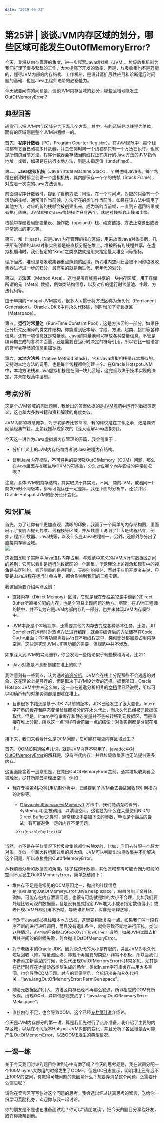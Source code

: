 ```yaml
---
date: "2019-06-23"
---  
```

      
# 第25讲 | 谈谈JVM内存区域的划分，哪些区域可能发生OutOfMemoryError?
今天，我将从内存管理的角度，进一步探索Java虚拟机（JVM）。垃圾收集机制为我们打理了很多繁琐的工作，大大提高了开发的效率，但是，垃圾收集也不是万能的，懂得JVM内部的内存结构、工作机制，是设计高扩展性应用和诊断运行时问题的基础，也是Java工程师进阶的必备能力。

今天我要问你的问题是，谈谈JVM内存区域的划分，哪些区域可能发生OutOfMemoryError？

## 典型回答

通常可以把JVM内存区域分为下面几个方面，其中，有的区域是以线程为单位，而有的区域则是整个JVM进程唯一的。

首先，**程序计数器**（PC，Program Counter Register）。在JVM规范中，每个线程都有它自己的程序计数器，并且任何时间一个线程都只有一个方法在执行，也就是所谓的当前方法。程序计数器会存储当前线程正在执行的Java方法的JVM指令地址；或者，如果是在执行本地方法，则是未指定值（undefined）。

第二，**Java虚拟机栈**（Java Virtual Machine Stack），早期也叫Java栈。每个线程在创建时都会创建一个虚拟机栈，其内部保存一个个的栈帧（Stack Frame），对应着一次次的Java方法调用。

<!-- [[[read_end]]] -->

前面谈程序计数器时，提到了当前方法；同理，在一个时间点，对应的只会有一个活动的栈帧，通常叫作当前帧，方法所在的类叫作当前类。如果在该方法中调用了其他方法，对应的新的栈帧会被创建出来，成为新的当前帧，一直到它返回结果或者执行结束。JVM直接对Java栈的操作只有两个，就是对栈帧的压栈和出栈。

栈帧中存储着局部变量表、操作数（operand）栈、动态链接、方法正常退出或者异常退出的定义等。

第三，**堆**（Heap），它是Java内存管理的核心区域，用来放置Java对象实例，几乎所有创建的Java对象实例都是被直接分配在堆上。堆被所有的线程共享，在虚拟机启动时，我们指定的“Xmx”之类参数就是用来指定最大堆空间等指标。

理所当然，堆也是垃圾收集器重点照顾的区域，所以堆内空间还会被不同的垃圾收集器进行进一步的细分，最有名的就是新生代、老年代的划分。

第四，**方法区**（Method Area）。这也是所有线程共享的一块内存区域，用于存储所谓的元（Meta）数据，例如类结构信息，以及对应的运行时常量池、字段、方法代码等。

由于早期的Hotspot JVM实现，很多人习惯于将方法区称为永久代（Permanent Generation）。Oracle JDK 8中将永久代移除，同时增加了元数据区（Metaspace）。

第五，**运行时常量池**（Run-Time Constant Pool），这是方法区的一部分。如果仔细分析过反编译的类文件结构，你能看到版本号、字段、方法、超类、接口等各种信息，还有一项信息就是常量池。Java的常量池可以存放各种常量信息，不管是编译期生成的各种字面量，还是需要在运行时决定的符号引用，所以它比一般语言的符号表存储的信息更加宽泛。

第六，**本地方法栈**（Native Method Stack）。它和Java虚拟机栈是非常相似的，支持对本地方法的调用，也是每个线程都会创建一个。在Oracle Hotspot JVM中，本地方法栈和Java虚拟机栈是在同一块儿区域，这完全取决于技术实现的决定，并未在规范中强制。

## 考点分析

这是个JVM领域的基础题目，我给出的答案依据的是[JVM规范](https://docs.oracle.com/javase/specs/jvms/se9/html/jvms-2.html#jvms-2.5)中运行时数据区定义，这也和大多数书籍和资料解读的角度类似。

JVM内部的概念庞杂，对于初学者比较晦涩，我的建议是在工作之余，还是要去阅读经典书籍，比如我推荐过多次的《深入理解Java虚拟机》。

今天这一讲作为Java虚拟机内存管理的开篇，我会侧重于：

* 分析广义上的JVM内存结构或者说Java进程内存结构。

* 谈到Java内存模型，不可避免的要涉及OutOfMemory（OOM）问题，那么在Java里面存在哪些种OOM的可能性，分别对应哪个内存区域的异常状况呢？

注意，具体JVM的内存结构，其实取决于其实现，不同厂商的JVM，或者同一厂商发布的不同版本，都有可能存在一定差异。我在下面的分析中，还会介绍Oracle Hotspot JVM的部分设计变化。

## 知识扩展

首先，为了让你有个更加直观、清晰的印象，我画了一个简单的内存结构图，里面展示了我前面提到的堆、线程栈等区域，并从数量上说明了什么是线程私有，例如，程序计数器、Java栈等，以及什么是Java进程唯一。另外，还额外划分出了直接内存等区域。  
![](./httpsstatic001geekbangorgresourceimage36bc360b8f453e016cb641208a6a8fb589bc.png)

这张图反映了实际中Java进程内存占用，与规范中定义的JVM运行时数据区之间的差别，它可以看作是运行时数据区的一个超集。毕竟理论上的视角和现实中的视角是有区别的，规范侧重的是通用的、无差别的部分，而对于应用开发者来说，只要是Java进程在运行时会占用，都会影响到我们的工程实践。

我这里简要介绍两点区别：

* 直接内存（Direct Memory）区域，它就是我在[专栏第12讲](http://time.geekbang.org/column/article/8393)中谈到的Direct Buffer所直接分配的内存，也是个容易出现问题的地方。尽管，在JVM工程师的眼中，并不认为它是JVM内部内存的一部分，也并未体现JVM内存模型中。

* JVM本身是个本地程序，还需要其他的内存去完成各种基本任务，比如，JIT Compiler在运行时对热点方法进行编译，就会将编译后的方法储存在Code Cache里面；GC等功能需要运行在本地线程之中，类似部分都需要占用内存空间。这些是实现JVM JIT等功能的需要，但规范中并不涉及。

如果深入到JVM的实现细节，你会发现一些结论似乎有些模棱两可，比如：

* Java对象是不是都创建在堆上的呢？

我注意到有一些观点，认为通过[逃逸分析](https://en.wikipedia.org/wiki/Escape_analysis)，JVM会在栈上分配那些不会逃逸的对象，这在理论上是可行的，但是取决于JVM设计者的选择。据我所知，Oracle Hotspot JVM中并未这么做，这一点在逃逸分析相关的[文档](https://docs.oracle.com/javase/8/docs/technotes/guides/vm/performance-enhancements-7.html#escapeAnalysis)里已经说明，所以可以明确所有的对象实例都是创建在堆上。

* 目前很多书籍还是基于JDK 7以前的版本，JDK已经发生了很大变化，Intern字符串的缓存和静态变量曾经都被分配在永久代上，而永久代已经被元数据区取代。但是，Intern字符串缓存和静态变量并不是被转移到元数据区，而是直接在堆上分配，所以这一点同样符合前面一点的结论：对象实例都是分配在堆上。

接下来，我们来看看什么是OOM问题，它可能在哪些内存区域发生？

首先，OOM如果通俗点儿说，就是JVM内存不够用了，javadoc中对[OutOfMemoryError](https://docs.oracle.com/javase/9/docs/api/java/lang/OutOfMemoryError.html)的解释是，没有空闲内存，并且垃圾收集器也无法提供更多内存。

这里面隐含着一层意思是，在抛出OutOfMemoryError之前，通常垃圾收集器会被触发，尽其所能去清理出空间，例如：

* 我在[专栏第4讲](http://time.geekbang.org/column/article/6970)的引用机制分析中，已经提到了JVM会去尝试回收软引用指向的对象等。

  * 在[java.nio.BIts.reserveMemory\(\)](http://hg.openjdk.java.net/jdk/jdk/file/9f62267e79df/src/java.base/share/classes/java/nio/Bits.java) 方法中，我们能清楚的看到，System.gc\(\)会被调用，以清理空间，这也是为什么在大量使用NIO的Direct Buffer之类时，通常建议不要加下面的参数，毕竟是个最后的尝试，有可能避免一定的内存不足问题。

```
    -XX:+DisableExplicitGC
    

```

当然，也不是在任何情况下垃圾收集器都会被触发的，比如，我们去分配一个超大对象，类似一个超大数组超过堆的最大值，JVM可以判断出垃圾收集并不能解决这个问题，所以直接抛出OutOfMemoryError。

从我前面分析的数据区的角度，除了程序计数器，其他区域都有可能会因为可能的空间不足发生OutOfMemoryError，简单总结如下：

* 堆内存不足是最常见的OOM原因之一，抛出的错误信息是“java.lang.OutOfMemoryError:Java heap space”，原因可能千奇百怪，例如，可能存在内存泄漏问题；也很有可能就是堆的大小不合理，比如我们要处理比较可观的数据量，但是没有显式指定JVM堆大小或者指定数值偏小；或者出现JVM处理引用不及时，导致堆积起来，内存无法释放等。

* 而对于Java虚拟机栈和本地方法栈，这里要稍微复杂一点。如果我们写一段程序不断的进行递归调用，而且没有退出条件，就会导致不断地进行压栈。类似这种情况，JVM实际会抛出StackOverFlowError；当然，如果JVM试图去扩展栈空间的的时候失败，则会抛出OutOfMemoryError。

* 对于老版本的Oracle JDK，因为永久代的大小是有限的，并且JVM对永久代垃圾回收（如，常量池回收、卸载不再需要的类型）非常不积极，所以当我们不断添加新类型的时候，永久代出现OutOfMemoryError也非常多见，尤其是在运行时存在大量动态类型生成的场合；类似Intern字符串缓存占用太多空间，也会导致OOM问题。对应的异常信息，会标记出来和永久代相关：“java.lang.OutOfMemoryError: PermGen space”。

* 随着元数据区的引入，方法区内存已经不再那么窘迫，所以相应的OOM有所改观，出现OOM，异常信息则变成了：“java.lang.OutOfMemoryError: Metaspace”。

* 直接内存不足，也会导致OOM，这个已经[专栏第11讲](http://time.geekbang.org/column/article/8369)介绍过。

今天是JVM内存部分的第一讲，算是我们先进行了热身准备，我介绍了主要的内存区域，以及在不同版本Hotspot JVM内部的变化，并且分析了各区域是否可能产生OutOfMemoryError，以及OOME发生的典型情况。

## 一课一练

关于今天我们讨论的题目你做到心中有数了吗？今天的思考题是，我在试图分配一个100M bytes大数组的时候发生了OOME，但是GC日志显示，明明堆上还有远不止100M的空间，你觉得可能问题的原因是什么？想要弄清楚这个问题，还需要什么信息呢？

请你在留言区写写你对这个问题的思考，我会选出经过认真思考的留言，送给你一份学习奖励礼券，欢迎你与我一起讨论。

你的朋友是不是也在准备面试呢？你可以“请朋友读”，把今天的题目分享给好友，或许你能帮到他。